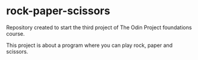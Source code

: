# rock-paper-scissors

Repository created to start the third project of The Odin Project foundations course.

This project is about a program where you can play rock, paper and scissors.